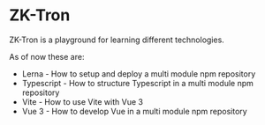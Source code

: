# ZK-Tron

ZK-Tron is a playground for learning different technologies.

As of now these are:

- Lerna - How to setup and deploy a multi module npm repository
- Typescript - How to structure Typescript in a multi module npm repository
- Vite - How to use Vite with Vue 3
- Vue 3 - How to develop Vue in a multi module npm repository
